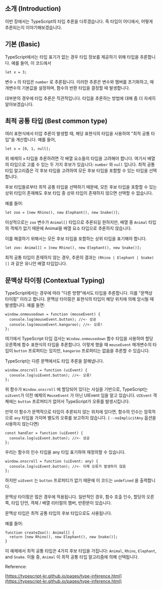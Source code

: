 ## 소개 (Introduction)

이번 장에서는 TypeScript의 타입 추론을 다루겠습니다. 즉 타입이 어디에서, 어떻게 추론되는지 이야기해보겠습니다.

## 기본 (Basic)

TypeScript에서는 타입 표기가 없는 경우 타입 정보를 제공하기 위해 타입을 추론합니다. 예를 들어, 이 코드에서

```tsx
let x = 3;
```

변수 `x` 의 타입은 `number` 로 추론됩니다. 이러한 추론은 변수와 멤버를 초기화하고, 매개변수의 기본값을 설정하며, 함수의 반환 타입을 결정할 때 발생합니다.

대부분의 경우에 타입 추론은 직관적입니다. 타입을 추론하는 방법에 대해 좀 더 자세히 알아보겠습니다.

## 최적 공통 타입 (Best common type)

여러 표현식에서 터압 추론이 발생할 때, 해당 표현식의 타입을 사용하여 "최적 공통 타입"을 계산합니다. 예를 들어,

```tsx
let x = [0, 1, null];
```

위 예제의 `x` 타입을 추론하려면 각 배열 요소들의 타입을 고려해야 합니다. 여기서 배열의 타입으로 고를 수 있는 두 가지 후보가 있습니다: `number` 와 `null` 입니다. 최적 공통 타입 알고리즘은 각 후보 타입을 고려하여 모든 후보 타입을 포함할 수 있는 타입을 선택합니다.

후보 타입들로부터 최적 공통 타입을 선택하기 때문에, 모든 후보 타입을 포함할 수 있는 상위 타입이 존재해도 후보 타입 중 상위 타입이 존재하지 않으면 선택할 수 없습니다.

예를 들어:

```tsx
let zoo = [new Rhino(), new Elephant(), new Snake()];
```

이상적으로는 `zoo` 변수가 `Animal[]` 타입으로 추론되길 원하지만, 배열 중 `Animal` 타입의 객체가 없기 때문에 Animal을 배열 요소 타입으로 추론하지 않습니다.

이를 해결하기 위해서는 모든 후보 타입을 포함하는 상위 타입을 표기해야 합니다.

```tsx
let zoo: Animal[] = [new Rhino(), new Elephant(), new Snake()];
```

최적 공통 타입이 존재하지 않는 경우, 추론의 결과는 `(Rhino | Elephant | Snake) []` 과 같은 유니언 배열 타입입니다.

## 문맥상 타이핑 (Contextual Typing)

TypeScript에서는 경우에 따라 "다른 방향"에서도 타입을 추론합니다. 이를 "문맥상 타이핑" 이라고 합니다. 문맥상 타이핑은 표현식의 타입이 해당 위치에 의해 암시될 때 발생합니다. 예를 들면:

```tsx
window.onmousedown = function (mouseEvent) {
  console.log(mouseEvent.button); //<- 성공
  console.log(mouseEvent.kangaroo); //<- 오류!
};
```

여기에서 TypeScript 타입 검사는 `Window.onmousedown` 함수 타입을 사용하여 할당 오른쪽에 함수 표현식의 타입을 추론합니다. 이렇게 했을 때 `mouseEvent` 매개변수의 타입이 `button` 프로퍼티는 있지만, `kangaroo` 프로퍼티는 없음을 추론할 수 있습니다.

TypeScript는 다른 문맥에서도 타입 추론을 잘해냅니다.

```tsx
window.onscroll = function (uiEvent) {
  console.log(uiEvent.button); //<- 오류!
};
```

위 함수가 `Window.onscroll` 에 할당되어 있다는 사실을 기반으로, TypeScript는 `uiEvent`가 이전 예제의 `MouseEvent` 가 아닌 UIEvent 임을 알고 있습니다. `UIEvent` 객체에는 `button` 프로퍼티가 없어서 TypeScript가 오류를 발생시킵니다.

만약 이 함수가 문맥적으로 타입이 추론되지 않는 위치에 있다면, 함수의 인수는 암묵적으로 `any` 타입을 가지며 별도의 오류를 보고하지 않습니다. ( `--noImplicitAny` 옵션을 사용하지 않는다면)

```tsx
const handler = function (uiEvent) {
  console.log(uiEvent.button); //<- 성공
};
```

우리는 함수의 인수 타입을 any 타입 표기하여 재정의할 수 있습니다.

```tsx
window.onscroll = function (uiEvent: any) {
  console.log(uiEvent.button); //<- 이제 오류가 발생하지 않음
};
```

하지만 `uiEvent` 는 `button` 프로퍼티가 없기 때문에 이 코드는 `undefined` 을 출력합니다.

문맥상 타이핑은 많은 경우에 적용됩니다. 일반적인 경우, 함수 호출 인수, 할당의 오른쪽, 타입 단언, 객체 / 배열 리터럴의 멤버, 반환문이 있습니다.

문맥상 타입은 최적 공통 타입의 후보 타입으로도 사용됩니다.

예를 들어:

```tsx
function createZoo(): Animal[] {
  return [new Rhino(), new Elephant(), new Snake()];
}
```

이 예제에서 최적 공통 타입은 4가지 후보 타입을 가집니다: `Animal`, `Rhino`, `Elephant`, and `Snake`. 이들 중, `Animal` 이 최적 공통 타입 알고리즘에 의해 선택됩니다.

Reference:

[https://typescript-kr.github.io/pages/type-inference.html](https://typescript-kr.github.io/pages/type-inference.html)
